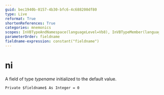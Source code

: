 ```yaml
---
guid: bec1940b-0157-4b30-bfc6-4c688200df80
type: Live
reformat: True
shortenReferences: True
categories: mnemonics
scopes: InVBTypeAndNamespace(languageLevel=Vb8), InVBTypeMember(languageLevel=Vb8)
parameterOrder: fieldname
fieldname-expression: constant("fieldname")
---
```


# ni

A field of type $typename$ initialized to the default value.

```
Private $fieldname$ As Integer = 0
```
